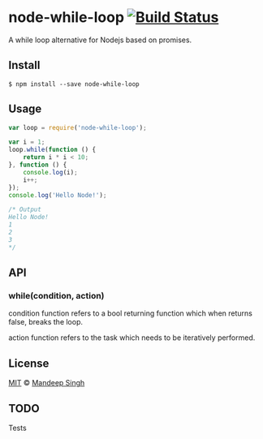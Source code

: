 # node-while-loop [![Build Status](https://travis-ci.org/daxlab/node-while-loop.svg?branch=master)](https://travis-ci.org/daxlab/node-while-loop)
A while loop alternative for Nodejs based on promises.

## Install

```
$ npm install --save node-while-loop
```

## Usage

```js
var loop = require('node-while-loop');

var i = 1;
loop.while(function () {
    return i * i < 10;
}, function () {
    console.log(i);
    i++;
});
console.log('Hello Node!');

/* Output
Hello Node!
1
2
3
*/
```

## API

### while(condition, action)

condition function refers to a bool returning function which when returns false, breaks the loop.

action function refers to the task which needs to be iteratively performed.

## License

[MIT](http://daxlab.mit-license.org/) © [Mandeep Singh](http://github.com/daxlab)

## TODO

Tests
